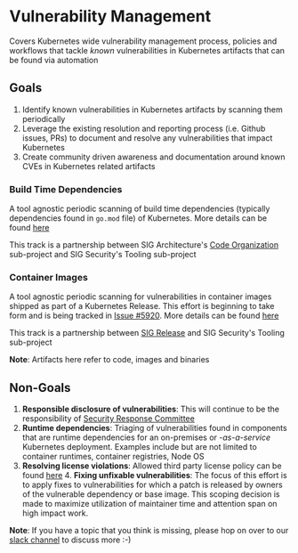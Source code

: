 # Vulnerability Management

Covers Kubernetes wide vulnerability management process, policies and workflows
that tackle *known* vulnerabilities in Kubernetes artifacts that can be found
via automation

## Goals

1. Identify known vulnerabilities in Kubernetes artifacts by scanning them
   periodically
2. Leverage the existing resolution and reporting process (i.e. Github issues, PRs)
   to document and resolve any vulnerabilities that impact Kubernetes
3. Create community driven awareness and documentation around known CVEs in
   Kubernetes related artifacts

### Build Time Dependencies

A tool agnostic periodic scanning of build time dependencies
(typically dependencies found in `go.mod` file) of Kubernetes. More details can
be found [here](build-time-dependencies.md)

This track is a partnership between SIG
Architecture's [Code Organization](https://github.com/kubernetes/community/tree/master/sig-architecture#code-organization)
sub-project and SIG Security's Tooling sub-project

### Container Images

A tool agnostic periodic scanning for vulnerabilities in container images
shipped as part of a Kubernetes Release. This effort is beginning to take form
and is being tracked in
[Issue #5920](https://github.com/kubernetes/community/issues/5920). More details can be found [here](container-images.md)

This track is a partnership
between [SIG Release](https://github.com/kubernetes/sig-release)
and SIG Security's Tooling sub-project

**Note**: Artifacts here refer to code, images and binaries

## Non-Goals

1. **Responsible disclosure of vulnerabilities**: This will continue to be the
   responsibility
   of [Security Response Committee](https://github.com/kubernetes/community/tree/master/committee-product-security/README.md)
2. **Runtime dependencies**: Triaging of vulnerabilities found in components
   that are runtime dependencies for an on-premises or *-as-a-service*
   Kubernetes deployment. Examples include but are not limited to container
   runtimes, container registries, Node OS
3. **Resolving license violations**: Allowed third party license policy can be
   found [here](https://github.com/cncf/foundation/blob/master/allowed-third-party-license-policy.md#approved-licenses-for-allowlist)
   4. **Fixing unfixable vulnerabilities**: The focus of this effort is to apply fixes to
   vulnerabilities for which a patch is released by owners of the vulnerable dependency
   or base image. This scoping decision is made to maximize utilization of maintainer
   time and attention span on high impact work.

**Note**: If you have a topic that you think is missing, please hop on over to
our
[slack channel](https://kubernetes.slack.com/messages/sig-security-tooling)
to discuss more :-)
